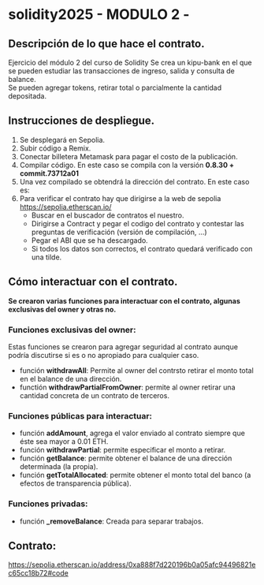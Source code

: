 # solidity2025 - MODULO 2 -

## Descripción de lo que hace el contrato. 
Ejercicio del módulo 2 del curso de Solidity
Se crea un kipu-bank en el que se pueden estudiar las transacciones de ingreso, salida y consulta de balance.  
Se pueden agregar tokens, retirar total o parcialmente la cantidad depositada.  

## Instrucciones de despliegue.
1. Se desplegará en Sepolia.
2. Subir código a Remix.
3. Conectar billetera Metamask para pagar el costo de la publicación.
4. Compilar código. En este caso se compila con la versión **0.8.30 + commit.73712a01**
5. Una vez compilado se obtendrá la dirección del contrato. En este caso es:
6. Para verificar el contrato hay que dirigirse a la web de sepolia https://sepolia.etherscan.io/
    - Buscar en el buscador de contratos el nuestro.
    - Dirigirse a Contract y pegar el codigo del contrato y contestar las preguntas de verificación (versión de compilación, ...)
    - Pegar el ABI que se ha descargado.
    - Si todos los datos son correctos, el contrato quedará verificado con una tilde.

## Cómo interactuar con el contrato.
**Se crearon varias funciones para interactuar con el contrato, algunas exclusivas del owner y otras no.**
### Funciones exclusivas del owner:
Estas funciones se crearon para agregar seguridad al contrato aunque podría discutirse si es o no apropiado para cualquier caso.
   - función **withdrawAll**: Permite al owner del contrsto retirar el monto total en el balance de una dirección.
   - functión **withdrawPartialFromOwner**: permite al owner retirar una cantidad concreta de un contrato de terceros. 

### Funciones públicas para interactuar:
   - función **addAmount**, agrega el valor enviado al contrato siempre que éste sea mayor a 0.01 ETH.  
   - función **withdrawPartial**: permite especificar el monto a retirar.  
   - función **getBalance**: permite obtener el balance de una dirección determinada (la propia).  
   - función **getTotalAllocated**: permite obtener el monto total del banco (a efectos de transparencia pública).  

### Funciones privadas:
   - función **_removeBalance**: Creada para separar trabajos.

## Contrato:
https://sepolia.etherscan.io/address/0xa888f7d220196b0a05afc94496821ec65cc18b72#code

